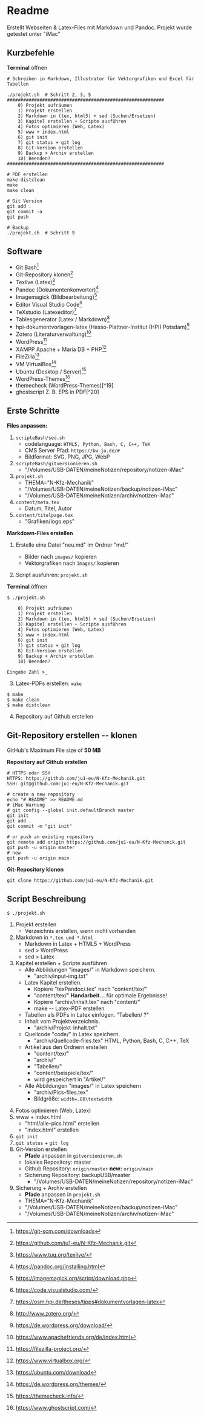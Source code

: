 # Readme
<!--ju 18-12-21 -->
Erstellt Webseiten & Latex-Files mit Markdown und Pandoc.
Projekt wurde getestet unter "iMac"   

## Kurzbefehle

**Terminal** öffnen

```
# Schreiben in Markdown, Illustrator für Vektorgrafiken und Excel für Tabellen

./projekt.sh  # Schritt 2, 3, 5
##########################################################
    0) Projekt aufräumen
    1) Projekt erstellen
    2) Markdown in (tex, html5) + sed (Suchen/Ersetzen)
    3) Kapitel erstellen + Scripte ausführen
    4) Fotos optimieren (Web, Latex)
    5) www + index.html
    6) git init
    7) git status + git log
    8) Git-Version erstellen
    9) Backup + Archiv erstellen
    10) Beenden?
##########################################################

# PDF erstellen
make distclean
make
make clean

# Git Version
git add .
git commit -a
git push

# Backup
./projekt.sh  # Schritt 9
```  
    
## Software

- Git Bash[^1]
- Git-Repository klonen[^2]
- Texlive (Latex)[^3]
- Pandoc (Dokumentenkonverter)[^4]
- Imagemagick (Bildbearbeitung)[^5]
- Editor Visual Studio Code[^6]
- TeXstudio (Latexeditor)[^9]
- Tablesgenerator (Latex / Markdown)[^10] 
- hpi-dokumentvorlagen-latex (Hasso-Plattner-Institut (HPI) Potsdam)[^11] 
- Zotero (Literaturverwaltung)[^12]
- WordPress[^13]
- XAMPP Apache + Maria DB + PHP[^14]
- FileZilla[^15]
- VM VirtualBox[^16]
- Ubuntu (Desktop / Server)[^17]
- WordPress-Themes[^18]
- themecheck (WordPress-Themes)[^19]
- ghostscript Z. B. EPS in PDF[^20]

[^1]: <https://git-scm.com/downloads>
[^2]: <https://github.com/ju1-eu/N-Kfz-Mechanik.git>
[^3]: <https://www.tug.org/texlive/>
[^4]: <https://pandoc.org/installing.html>
[^5]: <https://imagemagick.org/script/download.php>
[^6]: <https://code.visualstudio.com/>
[^7]: <https://www.texstudio.org/>
[^8]: <https://www.tablesgenerator.com/latex_tables>
[^9]: <https://osm.hpi.de/theses/tipps#dokumentvorlagen-latex>
[^10]: <http://www.zotero.org/>
[^11]: <https://de.wordpress.org/download/>
[^12]: <https://www.apachefriends.org/de/index.html>
[^13]: <https://filezilla-project.org/>
[^14]: <https://www.virtualbox.org/>
[^15]: <https://ubuntu.com/download>
[^16]: <https://de.wordpress.org/themes/>
[^17]: <https://themecheck.info/>
[^18]: <https://www.ghostscript.com/>

## Erste Schritte

**Files anpassen:**

1. `scripteBash/sed.sh`
    - codelanguage: `HTML5, Python, Bash, C, C++, TeX`
    - CMS Server Pfad: `https://bw-ju.de/#`
    - Bildformat: SVG, PNG, JPG, WebP
2. `scripteBash/gitversionieren.sh`
    - "/Volumes/USB-DATEN/meineNotizen/repository/notizen-iMac"
3. `projekt.sh`
    - THEMA="N-Kfz-Mechanik"
    - "/Volumes/USB-DATEN/meineNotizen/backup/notizen-iMac"
    - "/Volumes/USB-DATEN/meineNotizen/archiv/notizen-iMac"
4. `content/meta.tex`
    - Datum, Titel, Autor
5. `content/titelpage.tex`
    - "Grafiken/logo.eps"

**Markdown-Files erstellen**
    
1. Erstelle eine Datei "neu.md" im Ordner "md/"
    - Bilder nach `images/` kopieren
    - Vektorgrafiken  nach `images/` kopieren
    
2. Script ausführen: `projekt.sh`

**Terminal** öffnen

```
$ ./projekt.sh

    0) Projekt aufräumen
    1) Projekt erstellen
    2) Markdown in (tex, html5) + sed (Suchen/Ersetzen)
    3) Kapitel erstellen + Scripte ausführen
    4) Fotos optimieren (Web, Latex)
    5) www + index.html
    6) git init
    7) git status + git log
    8) Git-Version erstellen
    9) Backup + Archiv erstellen
    10) Beenden?

Eingabe Zahl >_
```

3. Latex-PDFs erstellen: `make`

``` 
$ make
$ make clean
$ make distclean
```

4. Repository auf Github erstellen

## Git-Repository erstellen -- klonen

GitHub's Maximum File size of **50 MB**

**Repository auf Github erstellen**

```
# HTTPS oder SSH
HTTPS: https://github.com/ju1-eu/N-Kfz-Mechanik.git
SSH: git@github.com:ju1-eu/N-Kfz-Mechanik.git

# create a new repository 
echo "# README" >> README.md
# iMac Warnung 
# git config --global init.defaultBranch master
git init
git add .
git commit -m "git init"
                
# or push an existing repository 
git remote add origin https://github.com/ju1-eu/N-Kfz-Mechanik.git
git push -u origin master
# new
git push -u origin main
```

**Git-Repository klonen**

```
git clone https://github.com/ju1-eu/N-Kfz-Mechanik.git
```

## Script Beschreibung

`$ ./projekt.sh`

1. Projekt erstellen
    - Verzeichnis erstellen, wenn nicht vorhanden
2. Markdown in `*.tex und *.html`
    - Markdown in Latex + HTML5 + WordPress
    - sed > WordPress
    - sed > Latex
3. Kapitel erstellen + Scripte ausführen
    - Alle Abbildungen "images/" in Markdown speichern.
        - "archiv/input-img.txt"
    - Latex Kapitel erstellen.
        - Kopiere "texPandoc/.tex" nach "content/tex/"
        - "content/tex/" **Handarbeit...** für optimale Ergebnisse!
        - Kopiere "archiv/inhalt.tex" nach "content/"
        - make -- Latex-PDF erstellen
    - Tabellen als PDFs in Latex einfügen. "Tabellen/ ?"
    - Inhalt vom Projektverzeichnis.
        - "archiv/Projekt-Inhalt.txt"
    - Quellcode "code/" in Latex speichern.
        - "archiv/Quellcode-files.tex"
      HTML, Python, Bash, C, C++, TeX
    - Artikel aus den Ordnern erstellen
        - "content/tex/"
        - "archiv/"
        - "Tabellen/"
        - "content/beispiele/tex/"
        -  wird gespeichert in "Artikel/"
    - Alle Abbildungen "images/" in Latex speichern
        - "archiv/Pics-files.tex"
        - Bildgröße: `width=.80\textwidth`
4) Fotos optimieren (Web, Latex)
5) www + index.html
    - "html/alle-pics.html" erstellen
    - "index.html" erstellen
6) `git init`
7) `git status` + `git log`
8) Git-Version erstellen
    - **Pfade** anpassen in `gitversionieren.sh`
    - lokales Repository: master
    - Github Repository: `origin/master` **new:** `origin/main`
    - Sicherung Repository: backupUSB/master
        - "/Volumes/USB-DATEN/meineNotizen/repository/notizen-iMac"
9) Sicherung + Archiv erstellen
    - **Pfade** anpassen in `projekt.sh`
    - THEMA="N-Kfz-Mechanik"
    - "/Volumes/USB-DATEN/meineNotizen/backup/notizen-iMac"
    - "/Volumes/USB-DATEN/meineNotizen/archiv/notizen-iMac"